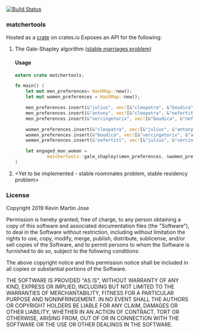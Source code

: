 [![Build Status](https://travis-ci.com/lonesword/matchertools.svg?branch=master)](https://travis-ci.com/lonesword/matchertools)

### matchertools

Hosted as a [crate](https://crates.io/crates/matchertools) on crates.io
Exposes an API for the following:

1. The Gale-Shapley algorithm ([stable marriages problem](https://en.wikipedia.org/wiki/Stable_marriage_problem))

    #### Usage

    ```rust
    extern crate matchertools;

    fn main() {
        let mut men_preferences= HashMap::new();
        let mut women_preferences = HashMap::new();

        men_preferences.insert(&"julius", vec![&"cleopatra", &"boudica", &"nefertiti"]);
        men_preferences.insert(&"antony", vec![&"cleopatra", &"nefertiti", &"boudica"]);
        men_preferences.insert(&"vercingetorix", vec![&"boudica", &"nefertiti", &"cleopatra"]);

        women_preferences.insert(&"cleopatra", vec![&"julius", &"antony", &"vercingetorix"]);
        women_preferences.insert(&"boudica", vec![&"vercingetorix", &"antony", &"julius"]);
        women_preferences.insert(&"nefertiti", vec![&"julius", &"vercingetorix", &"antony"]);

        let engaged_man_woman =
                matchertools::gale_shapley(&men_preferences, &women_preferences);
    }

    ```

2. <Yet to be implemented - stable roommates problem, stable residency problem>

### License

Copyright 2019 Kevin Martin Jose

Permission is hereby granted, free of charge, to any person obtaining a copy of this software and associated documentation files (the "Software"), to deal in the Software without restriction, including without limitation the rights to use, copy, modify, merge, publish, distribute, sublicense, and/or sell copies of the Software, and to permit persons to whom the Software is furnished to do so, subject to the following conditions:

The above copyright notice and this permission notice shall be included in all copies or substantial portions of the Software.

THE SOFTWARE IS PROVIDED "AS IS", WITHOUT WARRANTY OF ANY KIND, EXPRESS OR IMPLIED, INCLUDING BUT NOT LIMITED TO THE WARRANTIES OF MERCHANTABILITY, FITNESS FOR A PARTICULAR PURPOSE AND NONINFRINGEMENT. IN NO EVENT SHALL THE AUTHORS OR COPYRIGHT HOLDERS BE LIABLE FOR ANY CLAIM, DAMAGES OR OTHER LIABILITY, WHETHER IN AN ACTION OF CONTRACT, TORT OR OTHERWISE, ARISING FROM, OUT OF OR IN CONNECTION WITH THE SOFTWARE OR THE USE OR OTHER DEALINGS IN THE SOFTWARE.